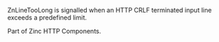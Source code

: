 ZnLineTooLong is signalled when an HTTP CRLF terminated input line exceeds a predefined limit.

Part of Zinc HTTP Components. 